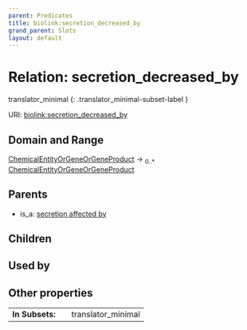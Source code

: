 ```yaml
---
parent: Predicates
title: biolink:secretion_decreased_by
grand_parent: Slots
layout: default
---
```


# Relation: secretion_decreased_by

translator_minimal
{: .translator_minimal-subset-label }




URI: [biolink:secretion_decreased_by](https://w3id.org/biolink/vocab/secretion_decreased_by)

## Domain and Range

[ChemicalEntityOrGeneOrGeneProduct](ChemicalEntityOrGeneOrGeneProduct.md) ->  <sub>0..\*</sub> [ChemicalEntityOrGeneOrGeneProduct](ChemicalEntityOrGeneOrGeneProduct.md)

## Parents

 *  is_a: [secretion affected by](secretion_affected_by.md)

## Children


## Used by


## Other properties

|  |  |  |
| --- | --- | --- |
| **In Subsets:** | | translator_minimal |

